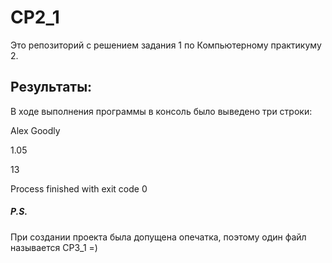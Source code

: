 # CP2_1
Это репозиторий с решением задания 1 по Компьютерному практикуму 2.

## Результаты:
В ходе выполнения программы в консоль было выведено три строки:

Alex Goodly

1.05

13

Process finished with exit code 0
##### P.S.
При создании проекта была допущена опечатка, поэтому один файл называется CP3_1 =)
